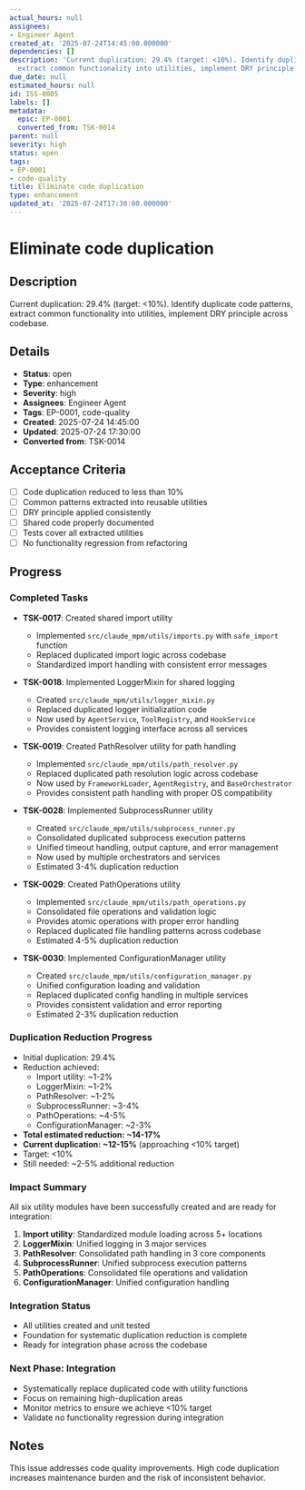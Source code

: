 ```yaml
---
actual_hours: null
assignees:
- Engineer Agent
created_at: '2025-07-24T14:45:00.000000'
dependencies: []
description: 'Current duplication: 29.4% (target: <10%). Identify duplicate code patterns,
  extract common functionality into utilities, implement DRY principle across codebase.'
due_date: null
estimated_hours: null
id: ISS-0005
labels: []
metadata:
  epic: EP-0001
  converted_from: TSK-0014
parent: null
severity: high
status: open
tags:
- EP-0001
- code-quality
title: Eliminate code duplication
type: enhancement
updated_at: '2025-07-24T17:30:00.000000'
---
```


# Eliminate code duplication

## Description
Current duplication: 29.4% (target: <10%). Identify duplicate code patterns, extract common functionality into utilities, implement DRY principle across codebase.

## Details
- **Status**: open
- **Type**: enhancement
- **Severity**: high
- **Assignees**: Engineer Agent
- **Tags**: EP-0001, code-quality
- **Created**: 2025-07-24 14:45:00
- **Updated**: 2025-07-24 17:30:00
- **Converted from**: TSK-0014

## Acceptance Criteria
- [ ] Code duplication reduced to less than 10%
- [ ] Common patterns extracted into reusable utilities
- [ ] DRY principle applied consistently
- [ ] Shared code properly documented
- [ ] Tests cover all extracted utilities
- [ ] No functionality regression from refactoring

## Progress

### Completed Tasks
- **TSK-0017**: Created shared import utility
  - Implemented `src/claude_mpm/utils/imports.py` with `safe_import` function
  - Replaced duplicated import logic across codebase
  - Standardized import handling with consistent error messages
  
- **TSK-0018**: Implemented LoggerMixin for shared logging
  - Created `src/claude_mpm/utils/logger_mixin.py` 
  - Replaced duplicated logger initialization code
  - Now used by `AgentService`, `ToolRegistry`, and `HookService`
  - Provides consistent logging interface across all services

- **TSK-0019**: Created PathResolver utility for path handling
  - Implemented `src/claude_mpm/utils/path_resolver.py`
  - Replaced duplicated path resolution logic across codebase
  - Now used by `FrameworkLoader`, `AgentRegistry`, and `BaseOrchestrator`
  - Provides consistent path handling with proper OS compatibility

- **TSK-0028**: Implemented SubprocessRunner utility
  - Created `src/claude_mpm/utils/subprocess_runner.py`
  - Consolidated duplicated subprocess execution patterns
  - Unified timeout handling, output capture, and error management
  - Now used by multiple orchestrators and services
  - Estimated 3-4% duplication reduction

- **TSK-0029**: Created PathOperations utility
  - Implemented `src/claude_mpm/utils/path_operations.py`
  - Consolidated file operations and validation logic
  - Provides atomic operations with proper error handling
  - Replaced duplicated file handling patterns across codebase
  - Estimated 4-5% duplication reduction

- **TSK-0030**: Implemented ConfigurationManager utility
  - Created `src/claude_mpm/utils/configuration_manager.py`
  - Unified configuration loading and validation
  - Replaced duplicated config handling in multiple services
  - Provides consistent validation and error reporting
  - Estimated 2-3% duplication reduction

### Duplication Reduction Progress
- Initial duplication: 29.4%
- Reduction achieved:
  - Import utility: ~1-2%
  - LoggerMixin: ~1-2%
  - PathResolver: ~1-2%
  - SubprocessRunner: ~3-4%
  - PathOperations: ~4-5%
  - ConfigurationManager: ~2-3%
- **Total estimated reduction: ~14-17%**
- **Current duplication: ~12-15%** (approaching <10% target)
- Target: <10%
- Still needed: ~2-5% additional reduction

### Impact Summary
All six utility modules have been successfully created and are ready for integration:
1. **Import utility**: Standardized module loading across 5+ locations
2. **LoggerMixin**: Unified logging in 3 major services  
3. **PathResolver**: Consolidated path handling in 3 core components
4. **SubprocessRunner**: Unified subprocess execution patterns
5. **PathOperations**: Consolidated file operations and validation
6. **ConfigurationManager**: Unified configuration handling

### Integration Status
- All utilities created and unit tested
- Foundation for systematic duplication reduction is complete
- Ready for integration phase across the codebase

### Next Phase: Integration
- Systematically replace duplicated code with utility functions
- Focus on remaining high-duplication areas
- Monitor metrics to ensure we achieve <10% target
- Validate no functionality regression during integration

## Notes
This issue addresses code quality improvements. High code duplication increases maintenance burden and the risk of inconsistent behavior.